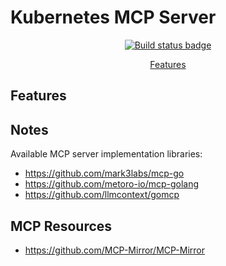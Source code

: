# Kubernetes MCP Server

<p align="center">
  <a href="https://github.com/manusa/kubernetes-mcp-server/actions/workflows/build.yaml">
    <img src="https://github.com/manusa/kubernetes-mcp-server/actions/workflows/build.yaml/badge.svg" alt="Build status badge" />
  </a>
</p>


<p align="center">
  <a href="#features">Features</a>
</p>

## Features <a id="features" />

## Notes

Available MCP server implementation libraries:

- https://github.com/mark3labs/mcp-go
- https://github.com/metoro-io/mcp-golang
- https://github.com/llmcontext/gomcp


## MCP Resources

- https://github.com/MCP-Mirror/MCP-Mirror
